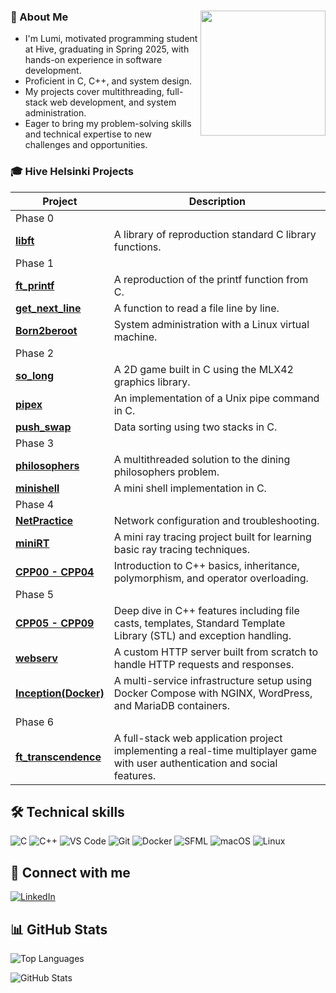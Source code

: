 ### 🌱 About Me <img src="https://i.giphy.com/media/v1.Y2lkPTc5MGI3NjExeGhxcXNjZWhkOXhqa3F5amxtdHdsbjdkYTA1dGI2a3E5dnNwZmR5byZlcD12MV9pbnRlcm5hbF9naWZfYnlfaWQmY3Q9cw/qxHO2E2ymeGZK7AFOe/giphy.gif" width="200" align="right"/>
- I'm Lumi, motivated programming student at Hive, graduating in Spring 2025, with hands-on experience in software development.
- Proficient in C, C++, and system design.
- My projects cover multithreading, full-stack web development, and system administration.
- Eager to bring my problem-solving skills and technical expertise to new challenges and opportunities.

### 🎓 Hive Helsinki Projects

| Project | Description |
| --- | --- |
| Phase 0 |
| [**libft**](https://github.com/lkilpela/libft) | A library of reproduction standard C library functions.|
| Phase 1 |
| [**ft\_printf**](https://github.com/lkilpela/ft_printf) | A reproduction of the printf function from C.|
| [**get\_next\_line**](https://github.com/lkilpela/get_next_line) | A function to read a file line by line.|
|[**Born2beroot**](https://github.com/lkilpela/Born2beRoot) | System administration with a Linux virtual machine.|
| Phase 2 |
|[**so\_long**](https://github.com/lkilpela/so_long) | A 2D game built in C using the MLX42 graphics library.|
|[**pipex**](https://github.com/lkilpela/pipex) | An implementation of a Unix pipe command in C.|
|[**push\_swap**](https://github.com/lkilpela/push_swap) | Data sorting using two stacks in C.|
| Phase 3 |
| [**philosophers**](https://github.com/lkilpela/philosophers) | A multithreaded solution to the dining philosophers problem.|
| [**minishell**](https://github.com/lkilpela/minishell) | A mini shell implementation in C.|
| Phase 4 |
| [**NetPractice**](https://github.com/lkilpela/NetPractice) | Network configuration and troubleshooting.|
| [**miniRT**](https://github.com/lkilpela/miniRT) | A mini ray tracing project built for learning basic ray tracing techniques.|
| [**CPP00 - CPP04**](https://github.com/lkilpela/CPP_Modules) | Introduction to C++ basics, inheritance, polymorphism, and operator overloading. 
| Phase 5 |
| [**CPP05 - CPP09**](https://github.com/lkilpela/CPP_Modules) | Deep dive in C++ features including file casts, templates, Standard Template Library (STL) and exception handling.
| [**webserv**](https://github.com/lkilpela/Webserv) | A custom HTTP server built from scratch to handle HTTP requests and responses.|
| [**Inception(Docker)**](https://github.com/lkilpela/Inception) | A multi-service infrastructure setup using Docker Compose with NGINX, WordPress, and MariaDB containers.|
| Phase 6 |
| [**ft_transcendence**](https://github.com/lkilpela/ft_transcendence) | A full-stack web application project implementing a real-time multiplayer game with user authentication and social features.|

## 🛠️ Technical skills
![C](https://img.shields.io/badge/c-000000?style=for-the-badge&logo=c&logoColor=white)
![C++](https://img.shields.io/badge/c++-000000?style=for-the-badge&logo=cplusplus&logoColor=white)
![VS Code](https://img.shields.io/badge/VSCode-000000?style=for-the-badge&logo=visual-studio-code&logoColor=white)
![Git](https://img.shields.io/badge/Git-000000?style=for-the-badge&logo=git&logoColor=white)
![Docker](https://img.shields.io/badge/Docker-000000?style=for-the-badge&logo=docker&logoColor=white)
![SFML](https://img.shields.io/badge/SFML-000000?style=for-the-badge&logo=SFML&logoColor=white)
![macOS](https://img.shields.io/badge/macOS-000000?style=for-the-badge&logo=apple&logoColor=white)
![Linux](https://img.shields.io/badge/Linux-000000?style=for-the-badge&logo=linux&logoColor=white)

## 🤝 Connect with me
[![LinkedIn](https://img.shields.io/badge/LinkedIn-000000?style=for-the-badge&logo=linkedin&logoColor=white)](https://www.linkedin.com/in/lkilpelainen/)

## 📊 GitHub Stats

![Top Languages](https://github-readme-stats.vercel.app/api/top-langs/?username=lkilpela&layout=compact&theme=dark) 

![GitHub Stats](https://github-readme-stats.vercel.app/api?username=lkilpela&show_icons=true&theme=radical)

